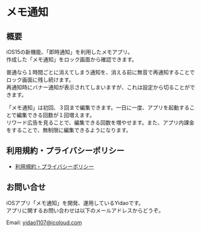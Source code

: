 # メモ通知

## 概要
iOS15の新機能、「即時通知」を利用したメモアプリ。  
作成した「メモ通知」をロック画面から確認できます。

普通なら１時間ごとに消えてしまう通知を、消える前に無音で再通知することでロック画面に残し続けます。  
再通知時にバナー通知が表示されてしまいますが、これは設定から切ることができます。

「メモ通知」は初回、３回まで編集できます。一日に一度、アプリを起動することで編集できる回数が１回増えます。  
リワード広告を見ることで、編集できる回数を増やせます。また、アプリ内課金をすることで、無制限に編集できるようになります。

## 利用規約・プライバシーポリシー

- [利用規約・プライバシーポリシー](https://yidaowang.github.io/notipush.github.io/terms)

## お問い合せ

iOSアプリ「メモ通知」を開発、運用しているYidaoです。  
アプリに関するお問い合わせは以下のメールアドレスからどうぞ。

Email: yidao1107@icoloud.com
